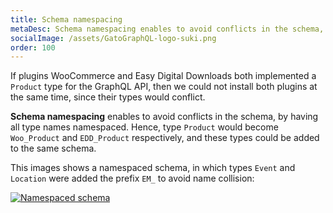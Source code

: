 ```yaml
---
title: Schema namespacing
metaDesc: Schema namespacing enables to avoid conflicts in the schema, by having all type names namespaced.
socialImage: /assets/GatoGraphQL-logo-suki.png
order: 100
---
```


If plugins WooCommerce and Easy Digital Downloads both implemented a `Product` type for the GraphQL API, then we could not install both plugins at the same time, since their types would conflict.

**Schema namespacing** enables to avoid conflicts in the schema, by having all type names namespaced. Hence, type `Product` would become `Woo_Product` and `EDD_Product` respectively, and these types could be added to the same schema.

This images shows a namespaced schema, in which types `Event` and `Location` were added the prefix `EM_` to avoid name collision:

<a href="/assets/guides/upstream/namespaced-interactive-schema.png" target="_blank">![Namespaced schema](/assets/guides/upstream/namespaced-interactive-schema.png "Namespaced schema")</a>
